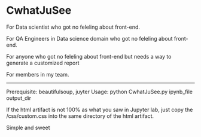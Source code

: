 # CwhatJuSee
For Data scientist who got no feleling about front-end.

For QA Engineers in Data science domain who got no feleling about front-end.

For anyone who got no feleling about front-end but needs a way to generate a customized report

For members in my team.

----------
Prerequisite: beautifulsoup, juyter 
Usage: python CwhatJuSee.py ipynb_file output_dir 

If the html artifact is not 100% as what you saw in Jupyter lab, 
just copy the /css/custom.css into the same directory of the html artifact.

Simple and sweet


